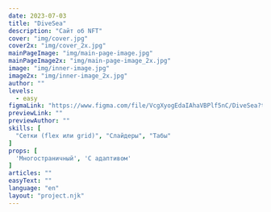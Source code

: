 ```yaml
---
date: 2023-07-03
title: "DiveSea"
description: "Сайт об NFT"
cover: "img/cover.jpg"
cover2x: "img/cover_2x.jpg"
mainPageImage: "img/main-page-image.jpg"
mainPageImage2x: "img/main-page-image_2x.jpg"
image: "img/inner-image.jpg"
image2x: "img/inner-image_2x.jpg"
author: ""
levels:
  - easy
figmaLink: "https://www.figma.com/file/VcgXyogEdaIAhaVBPlf5nC/DiveSea?type=design&node-id=5%3A1960&mode=design&t=dwBaP3gfU2R9WOCY-1"
previewLink: ""
previewAuthor: ""
skills: [
  "Сетки (flex или grid)", "Слайдеры", "Табы"
]
props: [
  'Многостраничный', 'С адаптивом'
]
articles: ""
easyText: ""
language: "en"
layout: "project.njk"
---
```

